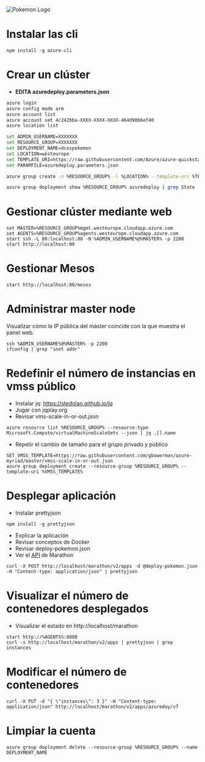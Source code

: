 ![Pokemon Logo](http://vignette1.wikia.nocookie.net/es.pokemon/images/6/61/Logo_de_Pok%C3%A9mon_(EN).png)

# Instalar las cli

```
npm install -g azure-cli
```

# Crear un clúster

* **EDITA azuredeploy.parameters.json**

```bash
azure login
azure config mode arm
azure account list
azure account set 4c242bba-XXXX-XXXX-XXXX-464d90b6ef40
azure location list
``` 

```bash
set ADMIN_USERNAME=XXXXXXX
set RESOURCE_GROUP=XXXXXXX
set DEPLOYMENT_NAME=dcospokemon
set LOCATION=westeurope
set TEMPLATE_URI=https://raw.githubusercontent.com/Azure/azure-quickstart-templates/master/101-acs-dcos/azuredeploy.json
set PARAMFILE=azuredeploy.parameters.json

azure group create -n %RESOURCE_GROUP% -l %LOCATION% --template-uri %TEMPLATE_URI% -e %PARAMFILE% --name DEPLOYMENT_NAME

azure group deployment show %RESOURCE_GROUP% azuredeploy | grep State
```

# Gestionar clúster mediante web

```
set MASTER=%RESOURCE_GROUP%mgmt.westeurope.cloudapp.azure.com
set AGENTS=%RESOURCE_GROUP%agents.westeurope.cloudapp.azure.com
start ssh -L 80:localhost:80 -N %ADMIN_USERNAME%@%MASTER% -p 2200 
start http://localhost:80
```

# Gestionar Mesos

```
start http://localhost:80/mesos
```

# Administrar master node

Visualizar cómo la IP pública del máster coincide con la que muestra el panel web.

```
ssh %ADMIN_USERNAME%@%MASTER% -p 2200
ifconfig | grep "inet addr"
```

# Redefinir el número de instancias en vmss público

* Instalar jq: https://stedolan.github.io/jq
* Jugar con jqplay.org
* Revisar vms-scale-in-or-out.json

```
azure resource list %RESOURCE_GROUP% --resource-type Microsoft.Compute/virtualMachineScaleSets --json | jq .[].name
``` 

* Repetir el cambio de tamaño para el grupo privado y público

```
SET VMSS_TEMPLATE=https://raw.githubusercontent.com/gbowerman/azure-myriad/master/vmss-scale-in-or-out.json
azure group deployment create --resource-group %RESOURCE_GROUP% --template-uri %VMSS_TEMPLATE%
```

# Desplegar aplicación

* Instalar prettyjson

``` 
npm install -g prettyjson
```

* Explicar la aplicación
* Revisar conceptos de Docker
* Revisar deploy-pokemon.json
* Ver el [API](https://mesosphere.github.io/marathon/docs/rest-api.html) de Marathon

```
curl -X POST http://localhost/marathon/v2/apps -d @deploy-pokemon.json -H "Content-type: application/json" | prettyjson
```

# Visualizar el número de contenedores desplegados

* Visualizar el estado en http://localhost/marathon

```
start http://%AGENTS%:8080
curl -s http://localhost/marathon/v2/apps | prettyjson | grep instances
```

# Modificar el número de contenedores

```
curl -X PUT -d "{ \"instances\": 3 }" -H "Content-type: application/json" http://localhost/marathon/v2/apps/azureday/v7
```

# Limpiar la cuenta

```
azure group deployment delete --resource-group %RESOURCE_GROUP% --name DEPLOYMENT_NAME
``` 
 
 
 
